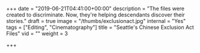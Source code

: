 +++
date = "2019-06-21T04:41:00+00:00"
description = "The files were created to discriminate. Now, they're helping descendants discover their stories."
draft = true
image = "/thumbs/exclusionact.jpg"
internal = "Yes"
tags = ["Editing", "Cinematography"]
title = "Seattle's Chinese Exclusion Act Files"
vid = ""
weight = 3

+++
